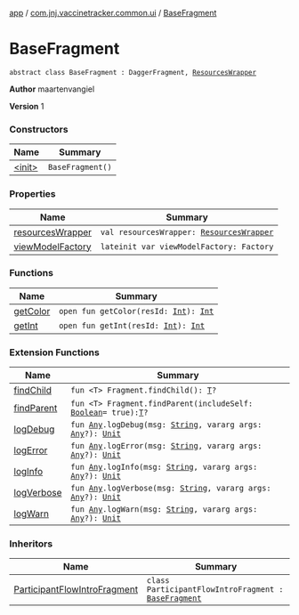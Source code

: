 [app](../../index.md) / [com.jnj.vaccinetracker.common.ui](../index.md) / [BaseFragment](./index.md)

# BaseFragment

`abstract class BaseFragment : DaggerFragment, `[`ResourcesWrapper`](../../com.jnj.vaccinetracker.common.di/-resources-wrapper/index.md)

**Author**
maartenvangiel

**Version**
1

### Constructors

| Name | Summary |
|---|---|
| [&lt;init&gt;](-init-.md) | `BaseFragment()` |

### Properties

| Name | Summary |
|---|---|
| [resourcesWrapper](resources-wrapper.md) | `val resourcesWrapper: `[`ResourcesWrapper`](../../com.jnj.vaccinetracker.common.di/-resources-wrapper/index.md) |
| [viewModelFactory](view-model-factory.md) | `lateinit var viewModelFactory: Factory` |

### Functions

| Name | Summary |
|---|---|
| [getColor](get-color.md) | `open fun getColor(resId: `[`Int`](https://kotlinlang.org/api/latest/jvm/stdlib/kotlin/-int/index.html)`): `[`Int`](https://kotlinlang.org/api/latest/jvm/stdlib/kotlin/-int/index.html) |
| [getInt](get-int.md) | `open fun getInt(resId: `[`Int`](https://kotlinlang.org/api/latest/jvm/stdlib/kotlin/-int/index.html)`): `[`Int`](https://kotlinlang.org/api/latest/jvm/stdlib/kotlin/-int/index.html) |

### Extension Functions

| Name | Summary |
|---|---|
| [findChild](../../com.jnj.vaccinetracker.common.helpers/androidx.fragment.app.-fragment/find-child.md) | `fun <T> Fragment.findChild(): `[`T`](../../com.jnj.vaccinetracker.common.helpers/androidx.fragment.app.-fragment/find-child.md#T)`?` |
| [findParent](../../com.jnj.vaccinetracker.common.helpers/androidx.fragment.app.-fragment/find-parent.md) | `fun <T> Fragment.findParent(includeSelf: `[`Boolean`](https://kotlinlang.org/api/latest/jvm/stdlib/kotlin/-boolean/index.html)` = true): `[`T`](../../com.jnj.vaccinetracker.common.helpers/androidx.fragment.app.-fragment/find-parent.md#T)`?` |
| [logDebug](../../com.jnj.vaccinetracker.common.helpers/kotlin.-any/log-debug.md) | `fun `[`Any`](https://kotlinlang.org/api/latest/jvm/stdlib/kotlin/-any/index.html)`.logDebug(msg: `[`String`](https://kotlinlang.org/api/latest/jvm/stdlib/kotlin/-string/index.html)`, vararg args: `[`Any`](https://kotlinlang.org/api/latest/jvm/stdlib/kotlin/-any/index.html)`?): `[`Unit`](https://kotlinlang.org/api/latest/jvm/stdlib/kotlin/-unit/index.html) |
| [logError](../../com.jnj.vaccinetracker.common.helpers/kotlin.-any/log-error.md) | `fun `[`Any`](https://kotlinlang.org/api/latest/jvm/stdlib/kotlin/-any/index.html)`.logError(msg: `[`String`](https://kotlinlang.org/api/latest/jvm/stdlib/kotlin/-string/index.html)`, vararg args: `[`Any`](https://kotlinlang.org/api/latest/jvm/stdlib/kotlin/-any/index.html)`?): `[`Unit`](https://kotlinlang.org/api/latest/jvm/stdlib/kotlin/-unit/index.html) |
| [logInfo](../../com.jnj.vaccinetracker.common.helpers/kotlin.-any/log-info.md) | `fun `[`Any`](https://kotlinlang.org/api/latest/jvm/stdlib/kotlin/-any/index.html)`.logInfo(msg: `[`String`](https://kotlinlang.org/api/latest/jvm/stdlib/kotlin/-string/index.html)`, vararg args: `[`Any`](https://kotlinlang.org/api/latest/jvm/stdlib/kotlin/-any/index.html)`?): `[`Unit`](https://kotlinlang.org/api/latest/jvm/stdlib/kotlin/-unit/index.html) |
| [logVerbose](../../com.jnj.vaccinetracker.common.helpers/kotlin.-any/log-verbose.md) | `fun `[`Any`](https://kotlinlang.org/api/latest/jvm/stdlib/kotlin/-any/index.html)`.logVerbose(msg: `[`String`](https://kotlinlang.org/api/latest/jvm/stdlib/kotlin/-string/index.html)`, vararg args: `[`Any`](https://kotlinlang.org/api/latest/jvm/stdlib/kotlin/-any/index.html)`?): `[`Unit`](https://kotlinlang.org/api/latest/jvm/stdlib/kotlin/-unit/index.html) |
| [logWarn](../../com.jnj.vaccinetracker.common.helpers/kotlin.-any/log-warn.md) | `fun `[`Any`](https://kotlinlang.org/api/latest/jvm/stdlib/kotlin/-any/index.html)`.logWarn(msg: `[`String`](https://kotlinlang.org/api/latest/jvm/stdlib/kotlin/-string/index.html)`, vararg args: `[`Any`](https://kotlinlang.org/api/latest/jvm/stdlib/kotlin/-any/index.html)`?): `[`Unit`](https://kotlinlang.org/api/latest/jvm/stdlib/kotlin/-unit/index.html) |

### Inheritors

| Name | Summary |
|---|---|
| [ParticipantFlowIntroFragment](../../com.jnj.vaccinetracker.participantflow.screens/-participant-flow-intro-fragment/index.md) | `class ParticipantFlowIntroFragment : `[`BaseFragment`](./index.md) |
